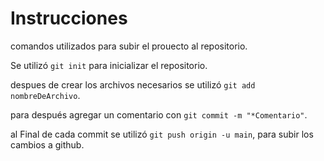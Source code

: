 # Instrucciones 

comandos utilizados para subir el prouecto al repositorio.

Se utilizó `git init` para inicializar el repositorio.

despues de crear los archivos necesarios se utilizó `git add nombreDeArchivo`.

para después agregar un comentario con `git commit -m "*Comentario"`.

al Final de cada commit se utilizó `git push origin -u main`, para subir los cambios a github.
